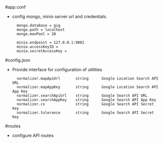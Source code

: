 #app.conf
* config mongo, minio server url and credentials.

        mongo.database = gig
        mongo.path = localhost
        mongo.maxPool = 20
        
        minio.endpoint = 127.0.0.1:9001
        minio.accessKeyID = 
        minio.secretAccessKey =
        
#config.json
* Provide interface for configuration of utilities

        normalizer.mapApiUrl       string      Google Location Search API URL
        normalizer.mapAppKey       string      Google Location Search API App Key
        normalizer.searchApiUrl    string      Google Search API URL
        normalizer.searchAppKey    string      Google Search API App Key    
        normalizer.cx              string      Google Search API Secret Key
        normalizer.tolerance       string      Google Search API Secret Key
       
#routes
* configure API routes